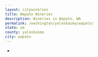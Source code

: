 ```yaml
---
layout: citywineries
title: Wapato Wineries
description: Wineries in Wapato, WA
permalink: /washington/yalaskaima/wapato/
state: wa
county: yalaskaima
city: wapato
---
```

-
